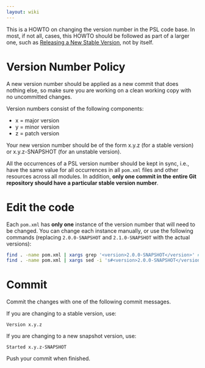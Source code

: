 ```yaml
---
layout: wiki
---
```


This is a HOWTO on changing the version number in the PSL code base. In most, if not all, cases, this HOWTO should be followed as part of a larger one, such as [Releasing a New Stable Version](Releasing-a-New-Stable-Version.md), not by itself.

# Version Number Policy

A new version number should be applied as a new commit that does nothing else, so make sure you are working on a clean working copy with no uncommitted changes.

Version numbers consist of the following components:

* x = major version
* y = minor version
* z = patch version

Your new version number should be of the form x.y.z (for a stable version) or x.y.z-SNAPSHOT (for an unstable version).

All the occurrences of a PSL version number should be kept in sync, i.e., have the same value for all occurrences in all `pom.xml` files and other resources across all modules. In addition, **only one commit in the entire Git repository should have a particular stable version number**.

# Edit the code

Each `pom.xml` has **only one** instance of the version number that will need to be changed.
You can change each instance manually, or use the following commands (replacing `2.0.0-SNAPSHOT` and `2.1.0-SNAPSHOT` with the actual versions):
```sh
find . -name pom.xml | xargs grep '<version>2.0.0-SNAPSHOT</version>' # Examine the results and ensure that you are only updating correct references.
find . -name pom.xml | xargs sed -i 's#<version>2.0.0-SNAPSHOT</version>#<version>2.1.0-SNAPSHOT</version>#g' # Perform the actual replacement.
```

# Commit

Commit the changes with one of the following commit messages.

If you are changing to a stable version, use:
```
Version x.y.z
```

If you are changing to a new snapshot version, use:
```
Started x.y.z-SNAPSHOT
```

Push your commit when finished.